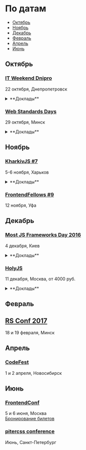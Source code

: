 # По датам

- [Октябрь](#Октябрь)
- [Ноябрь](#Ноябрь)
- [Декабрь](#Декабрь)
- [Февраль](#Февраль)
- [Апрель](#Апрель)
- [Июнь](#Июнь)

## Октябрь

### [IT Weekend Dnipro](https://itweekend.ua/ua/announcements/itw-dn-16o/)

22 октября, Днепропетровск

<details>
  <summary>**Доклады**</summary>

  - «Techniques of building layered interfaces on the example of a web-based code editor», Сергій Морковкин (Lohika)
  - «React + Redux + ES6 + flow and Functional way of thinking», Олексій Коваленко (WIX)
  - «Kendo UI — probably smarter then you», Євген Половний (WebiNerds)
  - «Updating mobile web pages! But why?», Salim KAYABAŞI
</details>

### [Web Standards Days](https://wsd.events/2016/10/29/)

29 октября, Минск

<details>
  <summary>**Доклады**</summary>

  - «Пользовательские свойства как основа архитектуры CSS», Павел Ловцевич
  - «Вы не знаете CSS», Антон Немцев
  - «Как хакнуть фронтенд», Владимир Дашукевич
  - «Я и ИоТ», Вадим Макеев
  - «Клеим будущее с помощью PWA», Максим Юзва
  - «Готовим модульную архитектуру из JS-лапши», Александра Шинкевич
</details>

## Ноябрь

### [KharkivJS #7](http://kharkivjs.org/)

5-6 ноября, Харьков

<details>
  <summary>**Доклады**</summary>

  - «React API design», Juho Vepsäläinen
  - «Compilers/V8», Ingvar Stepanyan
  - «Porting Web Application to Virtual Reality», Denis Radin
  - «It is 2016 but you can't subclass shit», Alex Shvaika
  - «I’m in IoT», Vadim Makeev
  - «Angular Native», Yurii Luchaninov
  - «Static typing in browser», Slinko Viacheslav
  - «FlowType», Klymov Illia
  - «How to build a desktop application in JS without using webview», Victor Turskyi
  - «Iframe rampage. Sad story of one integration», Yurii Plugatariov
  - «Exploring ML in javaScript world», Ivan Lavriv
  - «Parallel chunk requests in a browser», Obrezkov Evgenii
  - «Functional Programming in JS», Denis Stoyanov
  - «React Native. Way to production», Philip Shurpik
  - «JavaScript and offline business. Next big deal», Georgiy Podsvyetov
  - «Shells written in JavaScript», Denys Dovhan
  - «Error handling in Node.js streams», Andrii Shumada
</details>

### [FrontendFellows #9](https://frontendfellows.timepad.ru/event/388303/)

12 ноября, Уфа

## Декабрь

### [Most JS Frameworks Day 2016](http://frameworksdays.com/event/most-js-fwdays-2016)

4 декабря, Киев

<details>
  <summary>**Доклады**</summary>

  - «Как быть хорошим фронтенд-разработчиком», Евгений Жарков (Juno)
</details>

### [HolyJS](http://holyjs.ru/)

11 декабря, Москва, от 4000 руб.

<details>
  <summary>**Доклады**</summary>

  - «ECMAScript: latest and upcoming features», Axel Rauschmayer
  - «Building Interactive npm Command Line Modules», Irina Shestak
  - «Лебедь рак и щука: как технологии тянут фронтенд на дно», Евгений Гусев
  - Секретный доклад, Андрей Ситник
  - «3L3M3NT5», Martin Kleppe
  - «Debugging Node.js Performance Issues in Production»,Thomas Watson
  - «Веб-приложения: дробим монолит», Виктор Грищенко 
  - «WebVR is the next frontier», Martin Splitt
  - «A Little Closer to Frontend Bliss with Elm», Tereza Sokol
  - «Performance Profiling for V8», Franziska Hinkelmann
  - «Rich text editing with Draft.js», Nikolaus Graf
  - «Offline is the new Black», Max Stoiber (Thinkmill)
  - «Sharing files and data with friends using a P2P shared folder powered by Javascript», Mathias Buus Madsen
</details>

## Февраль

## [RS Conf 2017](https://2017.conf.rollingscopes.com/index.html)

18 и 19 февраля, Минск

## Апрель

### [CodeFest](http://2017.codefest.ru/)

1 и 2 апреля, Новосибирск

## Июнь

### [FrontendConf](http://frontendconf.ru/)

5 и 6 июня, Москва  
[Бронирование билетов](http://conf.ontico.ru/conference/join/frontend_conf_2017.html)

### [pitercss conference](https://pitercss.com/)

Июнь, Санкт-Петербург
